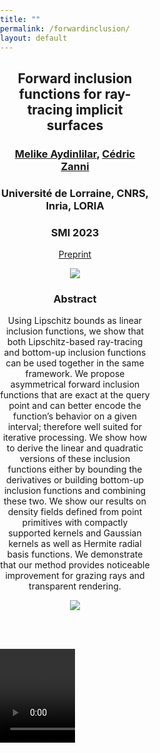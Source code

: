 ```yaml
---
title: ""
permalink: /forwardinclusion/
layout: default
---
```


<style type="text/css" media="screen">
  .container {
    margin: 10px auto;
    text-align: center;
  }
  h1 {
    margin: 10px 0;
    font-size: 4em;
    line-height: 1;
    letter-spacing: -1px;
  }
.wrapper {
  width: 50%;
  height: 100%;
  overflow: hidden;
}

body, html {
  height: 100%;
  width: 50%;
  padding: 0;
  margin: 0;
}
</style>


<div class="container">
  <h2><strong>Forward inclusion functions for ray-tracing implicit surfaces</strong></h2>
  <h3> <a href="https://melikea.github.io">Melike Aydinlilar</a>, <a href="https://members.loria.fr/CZanni/">Cédric Zanni</a> <h3>
  <h3>Université de Lorraine, CNRS, Inria, LORIA</h3> 
  <h3>SMI 2023</h3>

<a href="../Preprint.pdf" download="ForwardInclusionSMI2023">Preprint</a>

  
<img src="../img/web_teaser.png">
  
  <h3><strong>Abstract</strong></h3>
  <p>Using Lipschitz bounds as linear inclusion functions, we show that both Lipschitz-based ray-tracing and bottom-up inclusion functions can be used together in the same framework. We propose asymmetrical forward inclusion functions that are exact at the query point and can better encode the function’s behavior on a given interval; therefore well suited for iterative processing. We show how to derive the linear and quadratic versions of these inclusion functions either by bounding the derivatives or building bottom-up inclusion functions and combining these two. We show our results on density fields defined from point primitives with compactly supported kernels and Gaussian kernels as well as Hermite radial basis functions. We demonstrate that our method provides noticeable improvement for grazing rays and transparent rendering.</p>

<img src="../img/tracing.png">

<br><br>


<div class="wrapper">
  <video class="videoInsert">
  <source src="../img/linear.mp4"  type="video/mp4">
  Your browser does not support the video tag.
 </video>
</div>

<a href="www.shadertoy.com/view/DdtczB">www.shadertoy.com/view/DdtczB</a>


<br><br>



<section class="section" style="text-align:left" id="BibTeX">
      <h2  style="text-align:left">BibTeX</h2>
      <pre><code style="text-align:left">@article{aydinlilar23,
        TITLE = {Forward inclusion functions for ray-tracing implicit surfaces},
        AUTHOR = {Aydinlilar, Melike and Zanni, C{\'e}dric},
        URL = {https://inria.hal.science/hal-04129922},
        JOURNAL = {Computers and Graphics},
        PUBLISHER = {Elsevier},
        VOLUME = {114},
        PAGES = {190-200},
        YEAR = {2023},
        MONTH = Jun,
        DOI = {10.1016/j.cag.2023.05.026}
        }</code></pre>
  </section>














